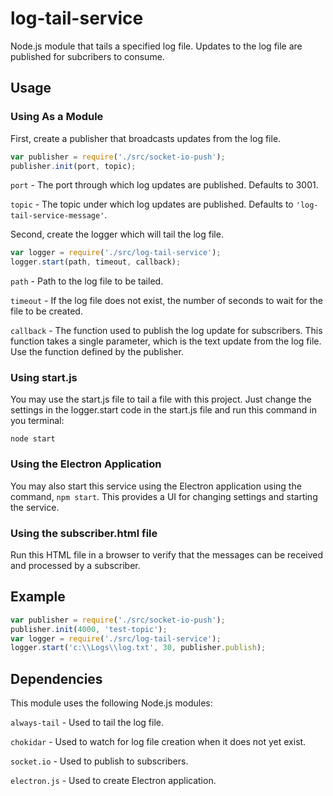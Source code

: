# log-tail-service

Node.js module that tails a specified log file. Updates to the log file are published for subcribers to consume.

## Usage

### Using As a Module

First, create a publisher that broadcasts updates from the log file.

```js
var publisher = require('./src/socket-io-push');
publisher.init(port, topic);
```

`port` - The port through which log updates are published. Defaults to 3001.

`topic` - The topic under which log updates are published. Defaults to `'log-tail-service-message'`.

Second, create the logger which will tail the log file.

```js
var logger = require('./src/log-tail-service');
logger.start(path, timeout, callback);
```

`path` - Path to the log file to be tailed.

`timeout` - If the log file does not exist, the number of seconds to wait for the file to be created.

`callback` - The function used to publish the log update for subscribers. This function takes a single parameter, which is the text update from the log file. Use the function defined by the publisher.

### Using start.js

You may use the start.js file to tail a file with this project. Just change the settings in the logger.start code in the start.js file and run this command in you terminal:

`node start`

### Using the Electron Application

You may also start this service using the Electron application using the command, `npm start`. This provides a UI for changing settings and starting the service.

### Using the subscriber.html file

Run this HTML file in a browser to verify that the messages can be received and processed by a subscriber.

## Example

```js
var publisher = require('./src/socket-io-push');
publisher.init(4000, 'test-topic');
var logger = require('./src/log-tail-service');
logger.start('c:\\Logs\\log.txt', 30, publisher.publish);
```

## Dependencies

This module uses the following Node.js modules:

`always-tail` - Used to tail the log file.

`chokidar` - Used to watch for log file creation when it does not yet exist.

`socket.io` - Used to publish to subscribers.

`electron.js` - Used to create Electron application.
